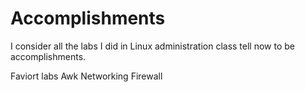  # Accomplishments

I consider all the labs I did in Linux administration class tell now to be accomplishments. 

Faviort labs
 Awk
 Networking
 Firewall
  
